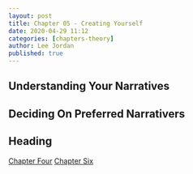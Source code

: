```yaml
---
layout: post
title: Chapter 05 - Creating Yourself
date: 2020-04-29 11:12
categories: [chapters-theory]
author: Lee Jordan
published: true
---
```


<h2>Understanding Your Narratives</h2>


<h2>Deciding On Preferred Narrativers</h2>


<h2>Heading</h2>


<div class="pagination">
    <a class="pagination-item older" href="https://therapy.geraldleejordan.com/chapter-04/">Chapter Four</a>
      <a class="pagination-item newer" href="https://therapy.geraldleejordan.com/chapter-06/">Chapter Six</a>
</div>
